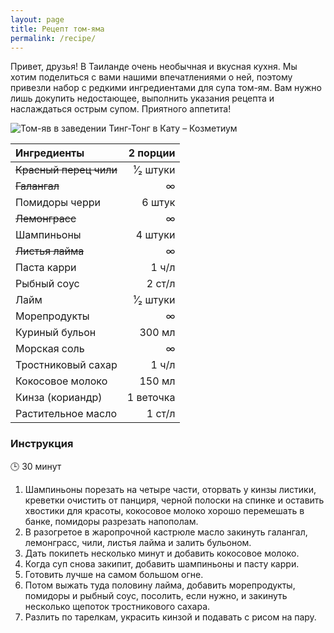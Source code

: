 ```yaml
---
layout: page
title: Рецепт том-яма
permalink: /recipe/
---
```


Привет, друзья! В Таиланде очень необычная и вкусная кухня. Мы хотим поделиться с вами нашими впечатлениями о ней, поэтому привезли набор с редкими ингредиентами для супа том-ям. Вам нужно лишь докупить недостающее, выполнить указания рецепта и наслаждаться острым супом. Приятного аппетита!


<img class="big-picture" src="https://dl.dropboxusercontent.com/u/4402725/kozmetium/recipe/tom-yam.jpg" alt="Том-яв в заведении Тинг-Тонг в Кату – Козметиум">

|Ингредиенты                        | 2 порции|
|:----------------------------------|--------:|
|<strike>Красный перец чили</strike>|¹⁄₂ штуки|
|<strike>Галангал</strike>          |        ∞|
|Помидоры черри                     |   6 штук|
|<strike>Лемонграсс</strike>        |        ∞|
|Шампиньоны                         |  4 штуки|
|<strike>Листья лайма</strike>      |        ∞|
|Паста карри                        |    1 ч/л|
|Рыбный соус                        |   2 ст/л|
|Лайм                               |¹⁄₂ штуки|
|Морепродукты                       |        ∞|
|Куриный бульон                     |   300 мл|
|Морская соль                       |        ∞|
|Тростниковый сахар                 |    1 ч/л|
|Кокосовое молоко                   |   150 мл|
|Кинза (кориандр)                   |1 веточка|
|Растительное масло                 |   1 ст/л|

### Инструкция

🕒 30 минут

1. Шампиньоны порезать на четыре части, оторвать у кинзы листики, креветки очистить от панциря, черной полоски на спинке и оставить хвостики для красоты, кокосовое молоко хорошо перемешать в банке, помидоры разрезать напополам.
2. В разогретое в жаропрочной кастрюле масло закинуть галангал, лемонграсс, чили, листья лайма и залить бульоном.
3. Дать покипеть несколько минут и добавить кокосовое молоко.
4. Когда суп снова закипит, добавить шампиньоны и пасту карри.
5. Готовить лучше на самом большом огне.
6. Потом выжать туда половину лайма, добавить морепродукты, помидоры и рыбный соус, посолить, если нужно, и закинуть несколько щепоток тростникового сахара.
7. Разлить по тарелкам, украсить кинзой и подавать с рисом на пару.
